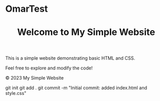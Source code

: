 # OmarTest
<!DOCTYPE html>
<html lang="en">
<head>
    <meta charset="UTF-8">
    <meta name="viewport" content="width=device-width, initial-scale=1.0">
    <title>My Simple Website</title>
    <link rel="stylesheet" href="style.css">
</head>
<body>
    <header>
        <h1>Welcome to My Simple Website</h1>
    </header>
    <main>
        <p>This is a simple website demonstrating basic HTML and CSS.</p>
        <p>Feel free to explore and modify the code!</p>
    </main>
    <footer>
        <p>&copy; 2023 My Simple Website</p>
    </footer>
</body>
</html>
git init
git add .
git commit -m "Initial commit: added index.html and style.css"
